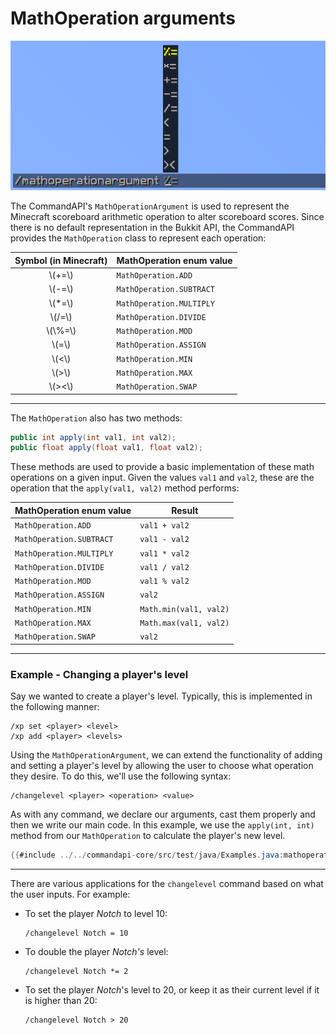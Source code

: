 # MathOperation arguments

![An image of the math operation argument, with suggestions "%=", "*=", "+=", "-=", "/=", "<", "=", ">" and "><"](./images/arguments/mathop.png)

The CommandAPI's `MathOperationArgument` is used to represent the Minecraft scoreboard arithmetic operation to alter scoreboard scores. Since there is no default representation in the Bukkit API, the CommandAPI provides the `MathOperation` class to represent each operation:

| Symbol (in Minecraft) | MathOperation enum value |
| :-------------------: | ------------------------ |
|       \\(+=\\)        | `MathOperation.ADD`      |
|       \\(-=\\)        | `MathOperation.SUBTRACT` |
|       \\(*=\\)        | `MathOperation.MULTIPLY` |
|       \\(/=\\)        | `MathOperation.DIVIDE`   |
|      \\(\\%=\\)       | `MathOperation.MOD`      |
|        \\(=\\)        | `MathOperation.ASSIGN`   |
|        \\(<\\)        | `MathOperation.MIN`      |
|        \\(>\\)        | `MathOperation.MAX`      |
|       \\\(><\\)       | `MathOperation.SWAP`     |

-----

The `MathOperation` also has two methods:

```java
public int apply(int val1, int val2);
public float apply(float val1, float val2);
```

These methods are used to provide a basic implementation of these math operations on a given input. Given the values `val1` and `val2`, these are the operation that the `apply(val1, val2)` method performs:

| MathOperation enum value | Result                 |
| ------------------------ | ---------------------- |
| `MathOperation.ADD`      | `val1 + val2`          |
| `MathOperation.SUBTRACT` | `val1 - val2`          |
| `MathOperation.MULTIPLY` | `val1 * val2`          |
| `MathOperation.DIVIDE`   | `val1 / val2`          |
| `MathOperation.MOD`      | `val1 % val2`          |
| `MathOperation.ASSIGN`   | `val2`                 |
| `MathOperation.MIN`      | `Math.min(val1, val2)` |
| `MathOperation.MAX`      | `Math.max(val1, val2)` |
| `MathOperation.SWAP`     | `val2`                 |

-----

<div class="example">

### Example - Changing a player's level

Say we wanted to create a player's level. Typically, this is implemented in the following manner:

```mccmd
/xp set <player> <level>
/xp add <player> <levels>
```

Using the `MathOperationArgument`, we can extend the functionality of adding and setting a player's level by allowing the user to choose what operation they desire. To do this, we'll use the following syntax:

```mccmd
/changelevel <player> <operation> <value>
```

As with any command, we declare our arguments, cast them properly and then we write our main code. In this example, we use the `apply(int, int)` method from our `MathOperation` to calculate the player's new level.

```java
{{#include ../../commandapi-core/src/test/java/Examples.java:mathoperationarguments}}
```

-----

There are various applications for the `changelevel` command based on what the user inputs. For example:

- To set the player _Notch_ to level 10:

  ```mccmd
  /changelevel Notch = 10
  ```

- To double the player _Notch's_ level:

  ```mccmd
  /changelevel Notch *= 2
  ```

- To set the player _Notch_'s level to 20, or keep it as their current level if it is higher than 20:

  ```mccmd
  /changelevel Notch > 20
  ```

</div>
